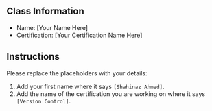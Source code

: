 ## Class Information
- Name: [Your Name Here]  
- Certification: [Your Certification Name Here]  

## Instructions
Please replace the placeholders with your details:
1. Add your first name where it says `[Shahinaz Ahmed]`.  
2. Add the name of the certification you are working on where it says `[Version Control]`.  
